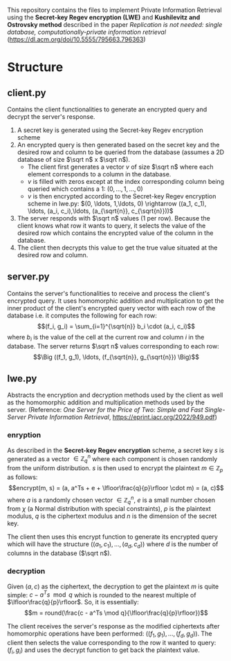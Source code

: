 This repository contains the files to implement Private Information Retrieval using the **Secret-key Regev encryption (LWE)** and **Kushilevitz and Ostrovsky method** described in the paper *Replication is not needed: single database, computationally-private information retrieval* (https://dl.acm.org/doi/10.5555/795663.796363)

# Structure
## client.py
Contains the client functionalities to generate an encrypted query and decrypt the server's response. 
1. A secret key is generated using the Secret-key Regev encryption scheme
2. An encrypted query is then generated based on the secret key and the desired row and column to be queried from the database (assumes a 2D database of size $\sqrt n$ x $\sqrt n$).
   - The client first generates a vector $v$ of size $\sqrt n$ where each element corresponds to a column in the database.
   - $v$ is filled with zeros except at the index corresponding column being queried which contains a 1: $(0, \ldots, 1,\ldots, 0)$
   - $v$ is then encrypted according to the Secret-key Regev encryption scheme in lwe.py: $(0, \ldots, 1,\ldots, 0) \rightarrow ((a_1, c_1), \ldots, (a_i, c_i),\ldots, (a_{\sqrt{n}}, c_{\sqrt{n}}))$
4. The server responds with $\sqrt n$ values (1 per row). Because the client knows what row it wants to query, it selects the value of the desired row which contains the encrypted value of the column in the database.
6. The client then decrypts this value to get the true value situated at the desired row and column.

## server.py
Contains the server's functionalities to receive and process the client's encrypted query. It uses homomorphic addition and multiplication to get the inner product of the client's encrypted query vector with each row of the database i.e. it computes the following for each row:
$$(f_i, g_i) = \sum_{i=1}^{\sqrt{n}} b_i \cdot (a_i, c_i)$$ where $b_i$ is the value of the cell at the current row and column $i$ in the database. The server returns $\sqrt n$ values corresponding to each row:
$$\Big ((f_1, g_1), \ldots, (f_{\sqrt{n}}, g_{\sqrt{n}}) \Big)$$

## lwe.py
Abstracts the encryption and decryption methods used by the client as well as the homomorphic addition and multiplication methods used by the server. (Reference: *One Server for the Price of Two:
Simple and Fast Single-Server Private Information Retrieval*, https://eprint.iacr.org/2022/949.pdf)
### enryption
As described in the **Secret-key Regev encryption** scheme, a secret key $s$ is generated as a vector $\in \mathbb{Z}^n_q$ where each component is chosen randomly from the uniform distribution. $s$ is then used to encrypt the plaintext $m \in \mathbb{Z}_p$ as follows:
$$encrypt(m, s) = (a, a^Ts + e + \lfloor\frac{q}{p}\rfloor \cdot m) = (a, c)$$ where $a$ is a randomly chosen vector $\in \mathbb{Z}^n_q$, $e$ is a small number chosen from $\chi$ (a Normal distribution with special constraints), $p$ is the plaintext modulus, $q$ is the ciphertext modulus and $n$ is the dimension of the secret key.

The client then uses this encrypt function to generate its encrypted query which will have the structure $((a_1, c_1), \ldots, (a_d, c_d))$ where $d$ is the number of columns in the database ($\sqrt n$).

### decryption
Given $(a, c)$ as the ciphertext, the decryption to get the plaintext $m$ is quite simple: $c - a^Ts \mod q$ which is rounded to the nearest multiple of $\lfloor\frac{q}{p}\rfloor$. So, it is essentially: $$m = round(\frac{c - a^Ts \mod q}{\lfloor\frac{q}{p}\rfloor})$$

The client receives the server's response as the modified ciphertexts after homomorphic operations have been performed: $((f_1, g_1), \ldots, (f_d, g_d))$. The client then selects the value corresponding to the row it wanted to query: $(f_i, g_i)$ and uses the decrypt function to get back the plaintext value.
